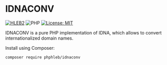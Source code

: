 IDNACONV
=====================

[![HLEB2](https://img.shields.io/badge/HLEB-2-darkcyan)](https://github.com/phphleb/hleb) ![PHP](https://img.shields.io/badge/PHP-^8.2-blue) [![License: MIT](https://img.shields.io/badge/License-MIT%20(Free)-brightgreen.svg)](https://github.com/phphleb/hleb/blob/master/LICENSE)

IDNACONV is a pure PHP implementation of IDNA, which allows to convert internationalized domain names.

 Install using Composer:
 ```bash
composer require phphleb/idnaconv
 ```


